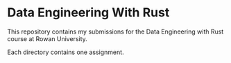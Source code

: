 # Data Engineering With Rust
This repository contains my submissions for the Data Engineering with Rust course at Rowan University.

Each directory contains one assignment.
